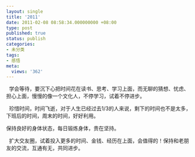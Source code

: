 ```yaml
---
layout: single
title: '2011'
date: 2011-02-08 08:58:34.000000000 +08:00
type: post
published: true
status: publish
categories:
- 未分类
tags:
- 感悟
meta:
  views: '362'
---
```

<p>&#160; 学会等待，要沉下心把时间花在读书、思考、学习上面，而无聊的猜想、忧虑、担心上面，慢慢的像一个文化人，不停学习，试着不停进步。</p>
<p>&#160; 珍惜时间，时间飞逝，对于人生已经过去1/3的人来说，剩下的时间也不是太多，下班后的时间，周末的时间，好好利用。</p>
<p> 保持良好的身体状态，每日锻炼身体，贵在坚持。</p>
<p>&#160; 扩大交友圈，试着投入更多的时间、金钱、经历在上面，会值得的！保持和老朋友的交流，互通有无，共同进步。</p>
